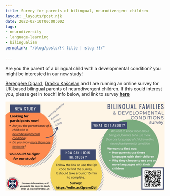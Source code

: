 ```yaml
---
title: Survey for parents of bilingual, neurodivergent children
layout: _layouts/post.njk
date: 2022-02-10T00:00:00Z
tags:
- neurodiversity
- language-learning
- bilingualism
permalink: "/blog/posts/{{ title | slug }}/"

---
```

Are you the parent of a bilingual child with a developmental condition? you might be interested in our new study!

[Bérengère Digard](https://twitter.com/BerengereDigard), [Draško Kašćelan](https://twitter.com/DraskoKascelan) and I are running an online survey for UK-based bilingual parents of neurodivergent children. If this could interest you, please get in touch! info below, and link to survey [**here**](https://edin.ac/3pamQbl)

![](/assets/img/study.jpg)
